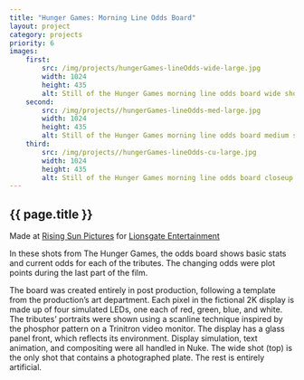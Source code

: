 ```yaml
---
title: "Hunger Games: Morning Line Odds Board"
layout: project
category: projects
priority: 6
images:
    first:
        src: /img/projects/hungerGames-lineOdds-wide-large.jpg
        width: 1024
        height: 435
        alt: Still of the Hunger Games morning line odds board wide shot
    second:
        src: /img/projects//hungerGames-lineOdds-med-large.jpg
        width: 1024
        height: 435
        alt: Still of the Hunger Games morning line odds board medium shot
    third:
        src: /img/projects//hungerGames-lineOdds-cu-large.jpg
        width: 1024
        height: 435
        alt: Still of the Hunger Games morning line odds board closeup
---
```


## {{ page.title }}

Made at [Rising Sun Pictures] for [Lionsgate Entertainment]

In these shots from The Hunger Games, the odds board shows basic stats and current odds for each of the tributes. The changing odds were plot points during the last part of the film.

The board was created entirely in post production, following a template from the production’s art department. Each pixel in the fictional 2K display is made up of four simulated LEDs, one each of red, green, blue, and white. The tributes’ portraits were shown using a scanline technique inspired by the phosphor pattern on a Trinitron video monitor. The display has a glass panel front, which reflects its environment. Display simulation, text animation, and compositing were all handled in Nuke. The wide shot (top) is the only shot that contains a photographed plate. The rest is entirely artificial.

[Rising Sun Pictures]: http://rsp.com.au
[Lionsgate Entertainment]: http://www.lionsgate.com/
